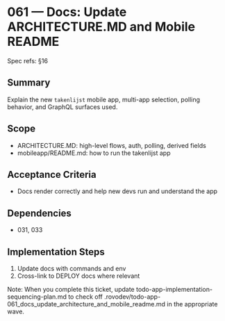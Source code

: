 # 061 — Docs: Update ARCHITECTURE.MD and Mobile README

Spec refs: §16

## Summary
Explain the new `takenlijst` mobile app, multi-app selection, polling behavior, and GraphQL surfaces used.

## Scope
- ARCHITECTURE.MD: high-level flows, auth, polling, derived fields
- mobileapp/README.md: how to run the takenlijst app

## Acceptance Criteria
- Docs render correctly and help new devs run and understand the app

## Dependencies
- 031, 033

## Implementation Steps
1) Update docs with commands and env
2) Cross-link to DEPLOY docs where relevant


Note: When you complete this ticket, update todo-app-implementation-sequencing-plan.md to check off .rovodev/todo-app-061_docs_update_architecture_and_mobile_readme.md in the appropriate wave.
